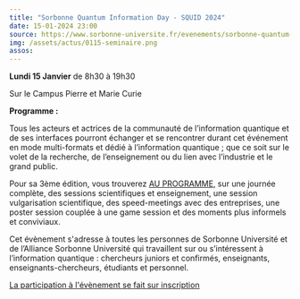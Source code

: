 ```yaml
---
title: "Sorbonne Quantum Information Day - SQUID 2024"
date: 15-01-2024 23:00
source: https://www.sorbonne-universite.fr/evenements/sorbonne-quantum-information-day-squid-2024
img: /assets/actus/0115-seminaire.png
assos:
---
```


__Lundi 15 Janvier__ de 8h30 à 19h30

Sur le Campus Pierre et Marie Curie

__Programme :__

Tous les acteurs et actrices de la communauté de l’information quantique et de ses interfaces pourront échanger et se rencontrer durant cet événement en mode multi-formats et dédié à l’information quantique ; que ce soit sur le volet de la recherche, de l’enseignement ou du lien avec l’industrie et le grand public.

Pour sa 3ème édition, vous trouverez [AU PROGRAMME](https://qics.sorbonne-universite.fr/actualites-qics/3rd-sorbonne-quantum-information-day-squid-2024), sur une journée complète, des sessions scientifiques et enseignement, une session vulgarisation scientifique, des speed-meetings avec des entreprises, une poster session couplée à une game session et des moments plus informels et conviviaux.
 
Cet évènement s'adresse à toutes les personnes de Sorbonne Université et de l’Alliance Sorbonne Université qui travaillent sur ou s’intéressent à l’information quantique : chercheurs juniors et confirmés, enseignants, enseignants-chercheurs, étudiants et personnel.

[La participation à l'évènement se fait sur inscription](https://nuage.lip6.fr/apps/forms/s/7QB5eC2XQmCbda7oaptHEEgM)